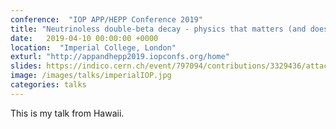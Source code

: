 ```yaml
---
conference:  "IOP APP/HEPP Conference 2019"
title: "Neutrinoless double-beta decay - physics that matters (and doesn't antimatter) - plenary talk"
date:   2019-04-10 00:00:00 +0000
location:  "Imperial College, London"
exturl: "http://appandhepp2019.iopconfs.org/home"
slides: https://indico.cern.ch/event/797094/contributions/3329436/attachments/1827699/2991775/CPatrick_DoubleBeta_IoP2019.pdf
image: /images/talks/imperialIOP.jpg
categories: talks
---
```

This is my talk from Hawaii.


